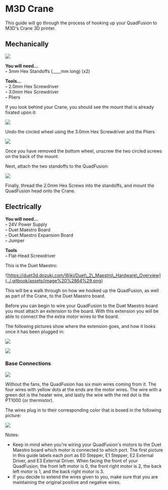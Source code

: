 # M3D Crane

This guide will go through the process of hooking up your QuadFusion to M3D's Crane 3D printer.

## Mechanically

![](../.gitbook/assets/image%20%2882%29.png)

**You will need...**  
**-** 3mm Hex Standoffs \(\_\_\_\_mm long\) \(x2\)

**Tools...**  
**-** 2.0mm Hex Screwdriver  
**-** 3.0mm Hex Screwdriver  
**-** Pliers

If you look behind your Crane, you should see the mount that is already fixated upon it:

![](../.gitbook/assets/image%20%2849%29.png)

Undo the circled wheel using the 3.0mm Hex Screwdriver and the Pliers

![](../.gitbook/assets/image%20%287%29.png)

Once you have removed the bottom wheel, unscrew the two circled screws on the back of the mount.

Next, attach the two standoffs to the QuadFusion:

![](../.gitbook/assets/image%20%2811%29.png)

Finally, thread the 2.0mm Hex Screws into the standoffs, and mount the QuadFusion head onto the Crane.

## Electrically

**You will need...  
-** 24V Power Supply  
**-** Duet Maestro Board  
**-** Duet Maestro Expansion Board  
**-** Jumper

**Tools  
-** Flat-Head Screwdriver

This is the Duet Maestro:

![https://duet3d.dozuki.com/Wiki/Duet\_2\_Maestro\_Hardware\_Overview](../.gitbook/assets/image%20%2864%29.png)

This will be a walk through on how we hooked up the QuadFusion, as well as part of the Crane, to the Duet Maestro board.

Before you can begin to wire your QuadFusion to the Duet Maestro board you must attach an extension to the board. With this extension you will be able to connect the the extra motor wires to the board.

The following pictures show where the extension goes, and how it looks once it has been plugged in:

![](../.gitbook/assets/image%20%2889%29.png)

![](../.gitbook/assets/image%20%282%29.png)

### Base Connections

![](../.gitbook/assets/image%20%288%29.png)

Without the fans, the QuadFusion has six main wires coming from it. The four wires with yellow dots at the ends are the motor wires. The wire with a green dot is the heater wire, and lastly the wire with the red dot is the PT1000 \(or thermistor\).

The wires plug in to their corresponding color that is boxed in the following picture:

![](../.gitbook/assets/image%20%2870%29.png)

Notes:

* Keep in mind when you're wiring your QuadFusion's motors to the Duet Maestro board which motor is connected to which port. The first picture in this guide labels each port as E0 Stepper, E1 Stepper, E2 External Driver, and E3 External Driver. When facing the front of your QuadFusion, the front left motor is 0, the front right motor is 2, the back left motor is 1, and the back right motor is 3. 
* If you decide to extend the wires given to you, make sure that you are maintaining the original positive and negative wires. 


